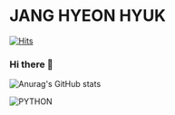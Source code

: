 # JANG HYEON HYUK

[![Hits](https://hits.seeyoufarm.com/api/count/incr/badge.svg?url=https%3A%2F%2Fgithub.com%2FHyokiz&count_bg=%23A53DC8&title_bg=%23555555&icon=&icon_color=%23E7E7E7&title=hits&edge_flat=true)](https://hits.seeyoufarm.com)

### Hi there 👋

<!--
**Hyokiz/Hyokiz** is a ✨ _special_ ✨ repository because its `README.md` (this file) appears on your GitHub profile.

Here are some ideas to get you started:

- 🔭 I’m currently working on ...
- 🌱 I’m currently learning ...
- 👯 I’m looking to collaborate on ...
- 🤔 I’m looking for help with ...
- 💬 Ask me about ...
- 📫 How to reach me: ...
- 😄 Pronouns: ...
- ⚡ Fun fact: ...
-->

![Anurag's GitHub stats](https://github-readme-stats.vercel.app/api?username=Hyokiz&show_icons=true&theme=radical)

![PYTHON](https://img.shields.io/badge/PYTHON-#3776AB.svg?&style=for-the-badge&logo=PYTHON&logoColor=#3776AB)
